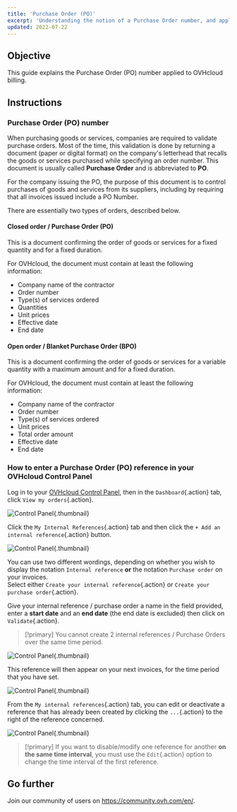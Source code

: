 ```yaml
---
title: 'Purchase Order (PO)'
excerpt: 'Understanding the notion of a Purchase Order number, and applying it when paying OVHcloud bills'
updated: 2022-07-22
---
```


## Objective

This guide explains the Purchase Order (PO) number applied to OVHcloud billing.

## Instructions

### Purchase Order (PO) number

When purchasing goods or services, companies are required to validate purchase orders. Most of the time, this validation is done by returning a document (paper or digital format) on the company's letterhead that recalls the goods or services purchased while specifying an order number. This document is usually called **Purchase Order** and is abbreviated to **PO**.

For the company issuing the PO, the purpose of this document is to control purchases of goods and services from its suppliers, including by requiring that all invoices issued include a PO Number.

There are essentially two types of orders, described below.

#### Closed order / Purchase Order (PO)

This is a document confirming the order of goods or services for a fixed quantity and for a fixed duration.

For OVHcloud, the document must contain at least the following information:

- Company name of the contractor
- Order number
- Type(s) of services ordered
- Quantities
- Unit prices
- Effective date
- End date

#### Open order / Blanket Purchase Order (BPO)

This is a document confirming the order of goods or services for a variable quantity with a maximum amount and for a fixed duration.

For OVHcloud, the document must contain at least the following information:

- Company name of the contractor
- Order number
- Type(s) of services ordered
- Unit prices
- Total order amount
- Effective date
- End date

### How to enter a Purchase Order (PO) reference in your OVHcloud Control Panel

Log in to your [OVHcloud Control Panel](https://www.ovh.com/auth/?action=gotomanager&from=https://www.ovh.co.uk/&ovhSubsidiary=GB), then in the `Dashboard`{.action} tab, click `View my orders`{.action}.

![Control Panel](internalreference00.png){.thumbnail}

Click the `My Internal References`{.action} tab and then click the `+ Add an internal reference`{.action} button.

![Control Panel](internalreference01.png){.thumbnail}

You can use two different wordings, depending on whether you wish to display the notation `Internal reference` **or**  the notation `Purchase order` on your invoices.<br>
Select either `Create your internal reference`{.action} or `Create your purchase order`{.action}.

Give your internal reference / purchase order a name in the field provided, enter a **start date** and an **end date** (the end date is excluded) then click on `Validate`{.action}.

> [!primary]
> You cannot create 2 internal references / Purchase Orders over the same time period.

![Control Panel](internalreference02.png){.thumbnail}

This reference will then appear on your next invoices, for the time period that you have set.

![Control Panel](internalreference03.png){.thumbnail}

From the `My internal references`{.action} tab, you can edit or deactivate a reference that has already been created by clicking the `...`{.action} to the right of the reference concerned.

![Control Panel](internalreference04.png){.thumbnail}

> [!primary]
> If you want to disable/modify one reference for another **on the same time interval**, you must use the `Edit`{.action} option to change the time interval of the first reference.

## Go further

Join our community of users on <https://community.ovh.com/en/>.
